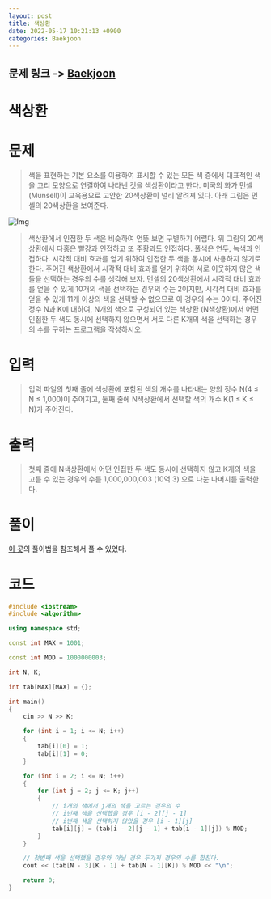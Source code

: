```yaml
---
layout: post
title: 색상환
date: 2022-05-17 10:21:13 +0900
categories: Baekjoon
---
```


## 문제 링크 -> [Baekjoon](https://www.acmicpc.net/problem/2482)
# 색상환

# 문제
> 색을 표현하는 기본 요소를 이용하여 표시할 수 있는 모든 색 중에서 대표적인 색을 고리 모양으로 연결하여 나타낸 것을 색상환이라고 한다. 미국의 화가 먼셀(Munsell)이 교육용으로 고안한 20색상환이 널리 알려져 있다. 아래 그림은 먼셀의 20색상환을 보여준다.


![Img](https://upload.acmicpc.net/069ffaec-e512-4352-bbc4-5ed9a20851ee/-/preview/)


> 색상환에서 인접한 두 색은 비슷하여 언뜻 보면 구별하기 어렵다. 위 그림의 20색상환에서 다홍은 빨강과 인접하고 또 주황과도 인접하다. 풀색은 연두, 녹색과 인접하다. 시각적 대비 효과를 얻기 위하여 인접한 두 색을 동시에 사용하지 않기로 한다.
주어진 색상환에서 시각적 대비 효과를 얻기 위하여 서로 이웃하지 않은 색들을 선택하는 경우의 수를 생각해 보자.  먼셀의 20색상환에서 시각적 대비 효과를 얻을 수 있게 10개의 색을 선택하는 경우의 수는 2이지만, 시각적 대비 효과를 얻을 수 있게 11개 이상의 색을 선택할 수 없으므로 이 경우의 수는 0이다.
주어진 정수 N과 K에 대하여, N개의 색으로 구성되어 있는 색상환 (N색상환)에서 어떤 인접한 두 색도 동시에 선택하지 않으면서 서로 다른 K개의 색을 선택하는 경우의 수를 구하는 프로그램을 작성하시오.

# 입력
> 입력 파일의 첫째 줄에 색상환에 포함된 색의 개수를 나타내는 양의 정수 N(4 ≤ N ≤ 1,000)이 주어지고, 둘째 줄에 N색상환에서 선택할 색의 개수 K(1 ≤ K ≤ N)가 주어진다. 

# 출력
> 첫째 줄에 N색상환에서 어떤 인접한 두 색도 동시에 선택하지 않고 K개의 색을 고를 수 있는 경우의 수를 1,000,000,003 (10억 3) 으로 나눈 나머지를 출력한다.

# 풀이
[이 곳](https://akim9905.tistory.com/71)의 풀이법을 참조해서 풀 수 있었다.

# 코드
```c++
#include <iostream>
#include <algorithm>

using namespace std;

const int MAX = 1001;

const int MOD = 1000000003;

int N, K;

int tab[MAX][MAX] = {};

int main()
{
	cin >> N >> K;

	for (int i = 1; i <= N; i++)
	{
		tab[i][0] = 1;
		tab[i][1] = 0;
	}

	for (int i = 2; i <= N; i++)
	{
		for (int j = 2; j <= K; j++)
		{   
            // i개의 색에서 j개의 색을 고르는 경우의 수
            // i번째 색을 선택했을 경우 [i - 2][j - 1]
            // i번째 색을 선택하지 않았을 경우 [i - 1][j]
			tab[i][j] = (tab[i - 2][j - 1] + tab[i - 1][j]) % MOD;
		}
	}

    // 첫번째 색을 선택했을 경우와 아닐 경우 두가지 경우의 수를 합친다.
	cout << (tab[N - 3][K - 1] + tab[N - 1][K]) % MOD << "\n";

	return 0;
}
```